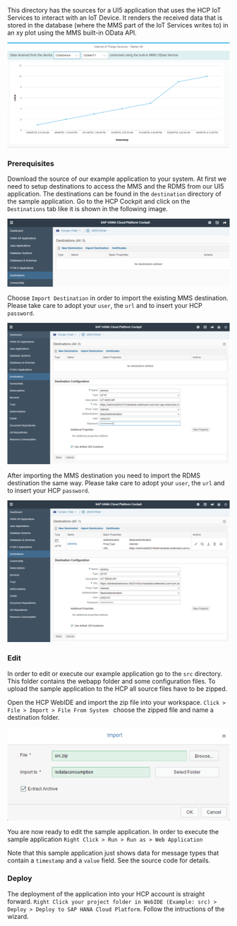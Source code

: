 This directory has the sources for a UI5 application that uses the HCP IoT Services to interact with an IoT Device. It renders the received data that is stored in the database (where the MMS part of the IoT Services writes to) in an xy plot using the MMS built-in OData API.

![UI5 Consumption example](../../../../images/mms_consume_ui5_01.png)

### Prerequisites
Download the source of our example application to your system. At first we need to setup destinations to access the MMS and the RDMS from our UI5 application. The destinations can be found in the ``` destination ```  directory of the sample application. Go to the HCP Cockpit and click on the ``` Destinations ``` tab like it is shown in the following image.

![UI5 Destination configuration](../../../../images/mms_consume_ui5_03.png)

Choose ``` Import Destination ``` in order to import the existing MMS destination. Please take care to adopt your ``` user ```, the ``` url ``` and to insert your HCP ``` password ```.

![UI5 MMS Destination configuration](../../../../images/mms_consume_ui5_04.png)

After importing the MMS destination you need to import the RDMS destination the same way. Please take care to adopt your ``` user ```, the ``` url ``` and to insert your HCP ``` password ```.

![UI5 RDMS Destination configuration](../../../../images/mms_consume_ui5_05.png)

### Edit
In order to edit or execute our example application go to the ``` src ``` directory. This folder contains the webapp folder and some configuration files. To upload the sample application to the HCP all source files have to be zipped. 

Open the HCP WebIDE and import the zip file into your workspace. ``` Click > File > Import > File From System  ``` choose the zipped file and name a destination folder. 

![UI5 Import example](../../../../images/mms_consume_ui5_02.png)


You are now ready to edit the sample application. In order to execute the sample application ``` Right Click > Run > Run as > Web Application ```

Note that this sample application just shows data for message types that contain a ``` timestamp ``` and a ``` value ``` field. See the source code for details.

### Deploy

The deployment of the application into your HCP account is straight forward. 
``` Right Click your project folder in WebIDE (Example: src) > Deploy > Deploy to SAP HANA Cloud Platform ```. Follow the intructions of the wizard. 
